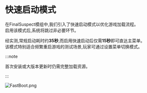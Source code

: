 # 快速启动模式

在FinalSuspect模组中,我们引入了快速启动模式以优化游戏加载流程。\
启用该模式后,系统将跳过非必要环节。

经实测,常规启动耗时约**35秒**,而启用快速启动后仅需**15秒**即可直达主菜单。\
该模式特别适合频繁重启游戏的测试场景,玩家可通过设置菜单切换模式。

:::note

首次安装或大版本更新时仍需完整加载资源。

:::

![FastBoot.png](https://api.xtreme.net.cn/Docs/FinalSuspect/Options/FastBoot.png)
